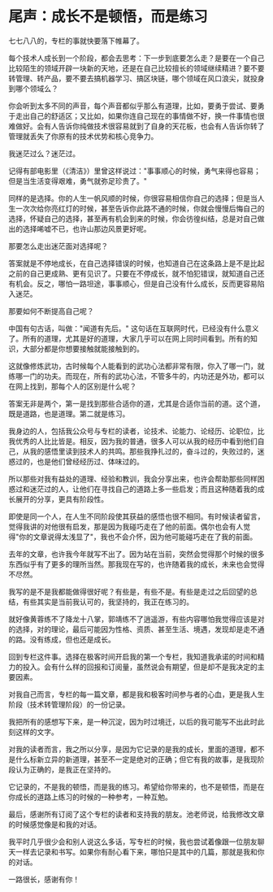 # 尾声：成长不是顿悟，而是练习

七七八八的，专栏的事就快要落下帷幕了。

每个技术人成长到一个阶段，都会去思考：下一步到底要怎么走？是要在一个自己比较陌生的领域开辟一块新的天地，还是在自己比较擅长的领域继续精进？要不要转管理、转产品，要不要去搞机器学习、搞区块链，哪个领域在风口浪尖，就投身到哪个领域么？

你会听到太多不同的声音，每个声音都似乎那么有道理，比如，要勇于尝试、要勇于走出自己的舒适区；又比如，如果你连自己现在的事情做不好，换一件事情也很难做好。会有人告诉你纯做技术很容易就到了自身的天花板，也会有人告诉你转了管理就丢失了你原有的技术优势和核心竞争力。

我迷茫过么？迷茫过。

记得有部电影里（《清洁》）里曾这样说过："事事顺心的时候，勇气来得也容易；但是当生活变得艰难，勇气就弥足珍贵了。"

同样的是选择。你的人生一帆风顺的时候，你很容易相信你自己的选择；但是当人生一次次给你亮红灯的时候，甚至告诉你此路不通的时候，你就会慢慢后悔自己的选择，怀疑自己的选择，甚至再有机会到来的时候，你会彷徨纠结，总是对自己做出的选择唏嘘不已，也许山那边风景更好呢。

那要怎么走出迷茫面对选择呢？

答案就是不停地成长，在自己选择错误的时候，也知道自己在这条路上是不是比起之前的自己更成熟、更有见识了。只要在不停成长，就不怕犯错误，就知道自己还有机会。反之，哪怕一路坦途，事事顺心，但是自己没有什么成长，反而更容易陷入迷茫。

那要如何不断提高自己呢？

中国有句古话，叫做："闻道有先后。"
这句话在互联网时代，已经没有什么意义了。所有的道理，尤其是好的道理，大家几乎可以在网上同时间看到。所有的知识，大部分都是你想要接触就能接触到的。

这就像修炼武功，古时候每个人能看到的武功心法都非常有限，你入了哪一门，就练哪一门的功夫。而现在，所有的武功心法，不管多牛的，内功还是外功，都可以在网上找到，那每个人的区别是什么呢？

答案无非是两个，第一是找到那些合适你的道，尤其是合适你当前的道。这个道，既是道路，也是道理。第二就是练习。

我身边的人，包括我公众号与专栏的读者，论技术、论能力、论经历、论职位，比我优秀的人比比皆是。相反，因为我的普通，很多人可以从我的经历中看到他们自己，从我的感悟里读到技术人的共鸣。那些我挣扎过的，奋斗过的，失败过的，迷惑过的，也是他们曾经经历过、体味过的。

所以那些对我有益处的道理、经验和教训，我会分享出来，也许会帮助那些同样困惑过和迷茫过的人，让他们在寻找自己的道路上多一些启发；而且这种随着我的成长展开的分享，更具有阶段性。

即使是同一个人，在人生不同阶段使其获益的感悟也很不相同。有时候读者留言，觉得我讲的对他很有启发，那是因为我碰巧走在了他的前面。偶尔也会有人觉得"你的文章说得太浅显了"，我也不会介怀，因为他可能碰巧走在了我的前面。

去年的文章，也许我今年就写不出了。因为站在当前，突然会觉得那个时候的很多东西似乎有了更多的理所当然。那我现在写的，也许随着我的成长，未来也会觉得不尽然。

我写的是不是我都能做得很好呢？有些是，有些不是。有些是走过之后回望的总结，有些其实是当前我认可的，我坚持的，我正在练习的。

就好像黄蓉练不了降龙十八掌，郭靖练不了逍遥游，有些内容哪怕我觉得应该是对的选择，对的理论，最后可能因为性格、资质、甚至生活、境遇，发现却是走不通的路。没有练成，但也还是成长。

回到专栏这件事。选择在极客时间开启我的第一个专栏，我知道我承诺的时间和精力的投入。会有什么样的回报和订阅量，虽然说会有期望，但是却不是我决定的主要因素。

对我自己而言，专栏的每一篇文章，都是我和极客时间参与者的心血，更是我人生阶段（技术转管理阶段）的一份记录。

我把所有的感想写下来，是一种沉淀，因为时过境迁，以后的我可能写不出此时此刻这样的文字。

对我的读者而言，我之所以分享，是因为它记录的是我的成长，里面的道理，都不是什么标新立异的新道理，甚至不一定是绝对的正确；但它有我的故事，是我现阶段认为正确的，是我正在坚持的。

它记录的，不是我的顿悟，而是我的练习。希望给你带来的，也不是顿悟，而是在你成长的道路上练习的时候的一种参考，一种互勉。

最后，感谢所有订阅了这个专栏的读者和支持我的朋友。池老师说，给我修改文章的时候感觉像是和我的对话。

我平时几乎很少会和别人说这么多话，写专栏的时候，我也尝试着像跟一位朋友聊天一样去记录和书写。如果你有耐心看下来，哪怕只是其中的几篇，那就是我和你的对话。

一路很长，感谢有你！

